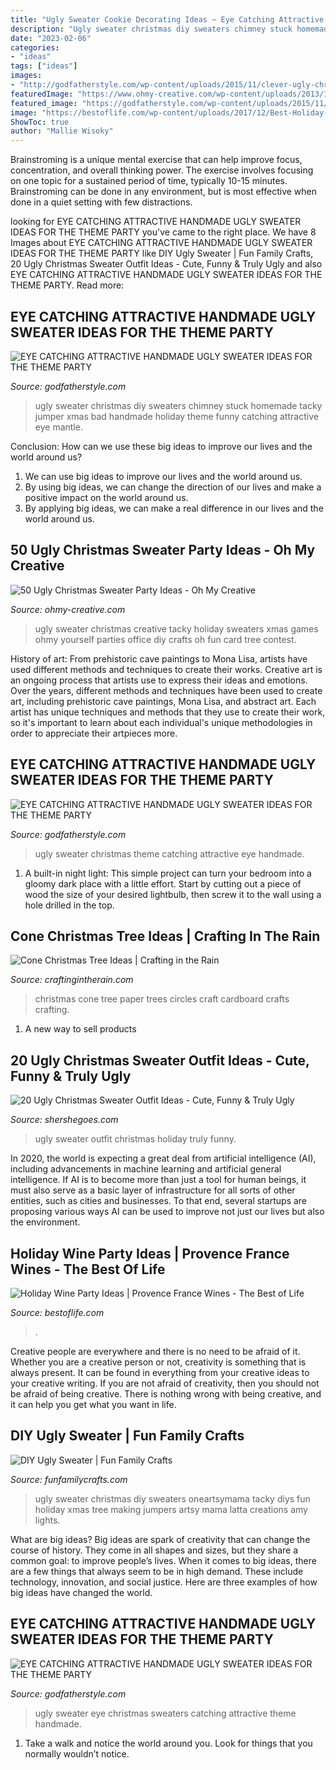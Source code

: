 ```yaml
---
title: "Ugly Sweater Cookie Decorating Ideas ~ Eye Catching Attractive Handmade Ugly Sweater Ideas For The Theme Party"
description: "Ugly sweater christmas diy sweaters chimney stuck homemade tacky jumper xmas bad handmade holiday theme funny catching attractive eye mantle"
date: "2023-02-06"
categories:
- "ideas"
tags: ["ideas"]
images:
- "http://godfatherstyle.com/wp-content/uploads/2015/11/clever-ugly-christmas-sweaters-.jpg"
featuredImage: "https://www.ohmy-creative.com/wp-content/uploads/2013/12/Ugly-Christmas-Sweater-Party-Ideas-final.jpg"
featured_image: "https://godfatherstyle.com/wp-content/uploads/2015/11/diy-ugly-christmas-sweaters-.jpg"
image: "https://bestoflife.com/wp-content/uploads/2017/12/Best-Holiday-Wine-Party-Ideas-683x1024.jpg"
ShowToc: true
author: "Mallie Wisoky"
---
```



Brainstroming is a unique mental exercise that can help improve focus, concentration, and overall thinking power. The exercise involves focusing on one topic for a sustained period of time, typically 10-15 minutes. Brainstroming can be done in any environment, but is most effective when done in a quiet setting with few distractions.

	

		
looking for EYE CATCHING ATTRACTIVE HANDMADE UGLY SWEATER IDEAS FOR THE THEME PARTY you've came to the right place. We have 8 Images about EYE CATCHING ATTRACTIVE HANDMADE UGLY SWEATER IDEAS FOR THE THEME PARTY like DIY Ugly Sweater | Fun Family Crafts, 20 Ugly Christmas Sweater Outfit Ideas - Cute, Funny &amp; Truly Ugly and also EYE CATCHING ATTRACTIVE HANDMADE UGLY SWEATER IDEAS FOR THE THEME PARTY. Read more:
		
    
## EYE CATCHING ATTRACTIVE HANDMADE UGLY SWEATER IDEAS FOR THE THEME PARTY

<img loading=lazy src="https://godfatherstyle.com/wp-content/uploads/2015/11/diy-ugly-christmas-sweaters-.jpg" onerror="this.onerror=null;this.src='https://tse1.mm.bing.net/th?id=OIP.Y85WRBKXCVZD8SeWETzJBgHaJ4&amp;pid=15.1';" alt="EYE CATCHING ATTRACTIVE HANDMADE UGLY SWEATER IDEAS FOR THE THEME PARTY">

_Source: godfatherstyle.com_

>ugly sweater christmas diy sweaters chimney stuck homemade tacky jumper xmas bad handmade holiday theme funny catching attractive eye mantle. 

	

Conclusion: How can we use these big ideas to improve our lives and the world around us?
1. We can use big ideas to improve our lives and the world around us. 
2. By using big ideas, we can change the direction of our lives and make a positive impact on the world around us. 
3. By applying big ideas, we can make a real difference in our lives and the world around us.

    
## 50 Ugly Christmas Sweater Party Ideas - Oh My Creative

<img loading=lazy src="https://www.ohmy-creative.com/wp-content/uploads/2013/12/Ugly-Christmas-Sweater-Party-Ideas-final.jpg" onerror="this.onerror=null;this.src='https://tse4.mm.bing.net/th?id=OIP.4mMHmK5CBsnq7rLHI_FdewHaLP&amp;pid=15.1';" alt="50 Ugly Christmas Sweater Party Ideas - Oh My Creative">

_Source: ohmy-creative.com_

>ugly sweater christmas creative tacky holiday sweaters xmas games ohmy yourself parties office diy crafts oh fun card tree contest. 

	

History of art: From prehistoric cave paintings to Mona Lisa, artists have used different methods and techniques to create their works.
Creative art is an ongoing process that artists use to express their ideas and emotions. Over the years, different methods and techniques have been used to create art, including prehistoric cave paintings, Mona Lisa, and abstract art. Each artist has unique techniques and methods that they use to create their work, so it's important to learn about each individual's unique methodologies in order to appreciate their artpieces more.

    
## EYE CATCHING ATTRACTIVE HANDMADE UGLY SWEATER IDEAS FOR THE THEME PARTY

<img loading=lazy src="http://godfatherstyle.com/wp-content/uploads/2015/11/clever-ugly-christmas-sweaters-.jpg" onerror="this.onerror=null;this.src='https://tse2.mm.bing.net/th?id=OIP.jm-PdG8C-4rLLEBaDvoJUQHaJ3&amp;pid=15.1';" alt="EYE CATCHING ATTRACTIVE HANDMADE UGLY SWEATER IDEAS FOR THE THEME PARTY">

_Source: godfatherstyle.com_

>ugly sweater christmas theme catching attractive eye handmade. 

	

1. A built-in night light: This simple project can turn your bedroom into a gloomy dark place with a little effort. Start by cutting out a piece of wood the size of your desired lightbulb, then screw it to the wall using a hole drilled in the top.

    
## Cone Christmas Tree Ideas | Crafting In The Rain

<img loading=lazy src="https://4.bp.blogspot.com/-E4bifF14z8I/UJvUdNq91bI/AAAAAAAACt4/WDZfG4XpESo/s1600/paper+circles+tree.jpg" onerror="this.onerror=null;this.src='https://tse3.mm.bing.net/th?id=OIP.UXqzAo5MDEK2wDqKAuZb0QAAAA&amp;pid=15.1';" alt="Cone Christmas Tree Ideas | Crafting in the Rain">

_Source: craftingintherain.com_

>christmas cone tree paper trees circles craft cardboard crafts crafting. 

	

1. A new way to sell products

    
## 20 Ugly Christmas Sweater Outfit Ideas - Cute, Funny &amp; Truly Ugly

<img loading=lazy src="https://shershegoes.com/wp-content/uploads/Best-Ugly-Holiday-Sweater-Outfit-Ideas.jpg" onerror="this.onerror=null;this.src='https://tse1.mm.bing.net/th?id=OIP.91pyfqR-BFJD3uqZDEBP9AHaJQ&amp;pid=15.1';" alt="20 Ugly Christmas Sweater Outfit Ideas - Cute, Funny &amp; Truly Ugly">

_Source: shershegoes.com_

>ugly sweater outfit christmas holiday truly funny. 

	

In 2020, the world is expecting a great deal from artificial intelligence (AI), including advancements in machine learning and artificial general intelligence. If AI is to become more than just a tool for human beings, it must also serve as a basic layer of infrastructure for all sorts of other entities, such as cities and businesses. To that end, several startups are proposing various ways AI can be used to improve not just our lives but also the environment.

    
## Holiday Wine Party Ideas | Provence France Wines - The Best Of Life

<img loading=lazy src="https://bestoflife.com/wp-content/uploads/2017/12/Best-Holiday-Wine-Party-Ideas-683x1024.jpg" onerror="this.onerror=null;this.src='https://tse1.mm.bing.net/th?id=OIP.EI0YFU-HEU6z1ZskWTVGAAHaLG&amp;pid=15.1';" alt="Holiday Wine Party Ideas | Provence France Wines - The Best of Life">

_Source: bestoflife.com_

>. 

	

Creative people are everywhere and there is no need to be afraid of it. Whether you are a creative person or not, creativity is something that is always present. It can be found in everything from your creative ideas to your creative writing. If you are not afraid of creativity, then you should not be afraid of being creative. There is nothing wrong with being creative, and it can help you get what you want in life.

    
## DIY Ugly Sweater | Fun Family Crafts

<img loading=lazy src="http://funfamilycrafts.com/wp-content/uploads/2013/12/uglysweater5.jpg" onerror="this.onerror=null;this.src='https://tse4.mm.bing.net/th?id=OIP.ag9fdwYIyIlBwEUlA_U_bQHaHa&amp;pid=15.1';" alt="DIY Ugly Sweater | Fun Family Crafts">

_Source: funfamilycrafts.com_

>ugly sweater christmas diy sweaters oneartsymama tacky diys fun holiday xmas tree making jumpers artsy mama latta creations amy lights. 

	

What are big ideas?
Big ideas are spark of creativity that can change the course of history. They come in all shapes and sizes, but they share a common goal: to improve people’s lives. When it comes to big ideas, there are a few things that always seem to be in high demand. These include technology, innovation, and social justice. Here are three examples of how big ideas have changed the world.

    
## EYE CATCHING ATTRACTIVE HANDMADE UGLY SWEATER IDEAS FOR THE THEME PARTY

<img loading=lazy src="https://godfatherstyle.com/wp-content/uploads/2015/11/clever-ugly-christmas-sweaters-....jpg" onerror="this.onerror=null;this.src='https://tse1.mm.bing.net/th?id=OIP.W_3X3GCjlnD7nkonzUnPGAHaHX&amp;pid=15.1';" alt="EYE CATCHING ATTRACTIVE HANDMADE UGLY SWEATER IDEAS FOR THE THEME PARTY">

_Source: godfatherstyle.com_

>ugly sweater eye christmas sweaters catching attractive theme handmade. 

	

1. Take a walk and notice the world around you. Look for things that you normally wouldn’t notice.

